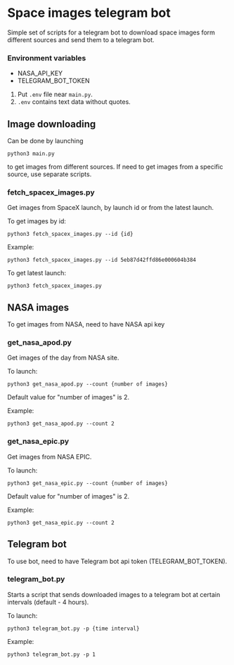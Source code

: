 # Space images telegram bot
Simple set of scripts for a telegram bot to download space images form different sources and send them to a telegram bot.

### Environment variables
- NASA_API_KEY
- TELEGRAM_BOT_TOKEN

1. Put `.env` file near `main.py`.
2. `.env` contains text data without quotes.

## Image downloading

Can be done by launching

```
python3 main.py
```

to get images from different sources. If need to get images from a specific source, use separate scripts.

### fetch_spacex_images.py

Get images from SpaceX launch, by launch id or from the latest launch.

To get images by id:
```commandline
python3 fetch_spacex_images.py --id {id}
```

Example:
```commandline
python3 fetch_spacex_images.py --id 5eb87d42ffd86e000604b384
```

To get latest launch:
```commandline
python3 fetch_spacex_images.py 
```

## NASA images

To get images from NASA, need to have NASA api key

### get_nasa_apod.py

Get images of the day from NASA site.

To launch:
```commandline
python3 get_nasa_apod.py --count {number of images}
```

Default value for "number of images" is 2.

Example:
```commandline
python3 get_nasa_apod.py --count 2
```

### get_nasa_epic.py

Get images from NASA EPIC.

To launch:
```commandline
python3 get_nasa_epic.py --count {number of images}
```

Default value for "number of images" is 2.

Example:
```commandline
python3 get_nasa_epic.py --count 2
```

## Telegram bot

To use bot, need to have Telegram bot api token (TELEGRAM_BOT_TOKEN).

### telegram_bot.py

Starts a script that sends downloaded images to a telegram bot at certain intervals (default - 4 hours).

To launch:
```commandline
python3 telegram_bot.py -p {time interval}
```

Example:
```commandline
python3 telegram_bot.py -p 1
```
